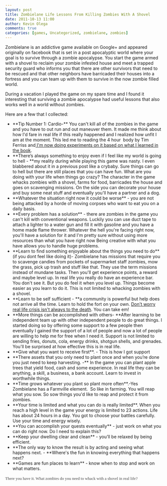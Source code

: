 ```yaml
---
layout: post
title: Zombielane Life Lessons From Killing Zombies With A Shovel
date: 2011-10-13 11:00
author: Kevin Olega
comments: true
categories: [games, Uncategorized, zombielane, zombies]
---
```

Zombielane is an addictive game available on Google+ and appeared originally on facebook that is set in a post apocalyptic world where your goal is to survive through a zombie apocalypse. You start the game armed with a shovel to reclaim your zombie infested house and meet a trapped security guard who informs you that there are other survivors that need to be rescued and that other neighbors have barricaded their houses into a fortress and you can team up with them to survive in the now zombie filled world.

During a vacation I played the game on my spare time and I found it interesting that surviving a zombie apocalypse had useful lessons that also works well in a world without zombies.

Here are a few that I collected:
<ul>
	<li>**Tip Number 1: Cardio-** You can't kill all of the zombies in the game and you have to out run and out maneuver them. It made me think about how I'd fare in real life if this really happened and I realized how unfit I am at the moment. This led me to reading the 4 hour  body by Tim Ferriss and<a href="http://kevinolega.com/experiments"> I'm now doing experiments on it based on what I learned in the book</a>.</li>
	<li>**There’s always something to enjoy even if I feel like my world is going to hell - **my reality during while playing this game was nasty. I even blabbered about it in a previous post like a crybaby. Sure things can go to hell but there are still places that you can have fun. What are you doing with your life when things go crazy? The character in the game whacks zombies with a shovel, farms for food, barricades the house and goes on scavenging missions. On the side you can decorate your house and buy some neat stuff and eventually you'll have a partner and a dog.</li>
	<li>**Whatever the situation right now it could be worse** - you are not being attacked by a horde of moving corpses who want to eat you on a daily basis.</li>
	<li>**Every problem has a solution** - there are zombies in the game you can't kill with conventional weapons. Luckily you can use duct tape to attach a lighter to a water gun and fill it with gasoline and you have a home made flame thrower. Whatever the hell you're facing right now, you'll have a solution for it and I'm pretty sure without using more resources than what you have right now Being creative with what you have allows you to handle huge problems.</li>
	<li>**Learn to find something enjoyable about the things you need to do** (if you dont feel like doing it)- Zombielane has missions that require you to scavenge candies from pockets of supermarket staff zombies, mow the grass, pick up trash and stuff like that. They use the term missions instead of mundane tasks. Then you'll get experience points, a reward and maybe level up. In real life you really do have an experience bar. You don't see it. But you do feel it when you level up. Things become easier as you learn to do it. This is not limited to whacking zombies with a shovel.</li>
	<li>**Learn to be self sufficient - **a community is powerful but help does not arrive all the time. Learn to hold the fort on your own. <a href="http://minimalchanges.com/how-to-write-yourself-offers-you-can%E2%80%99t-refuse/">Don't worry real life crisis isn't always to the death</a>. You can take em!</li>
	<li>**More things can be accomplished with others- **After learning to be independent team up with other independent people to do great things. I started doing so by offering some support to a few people then eventually I gained the support of a lot of people and now a lot of people are willing to help me for free when I need it. Support is not limited to sending fries, donuts, cola, energy drinks, shotgun shells, and grenades. You'll be surprised at how effective this is in real life.</li>
	<li>**Give what you want to receive first**. - This is how I got support</li>
	<li>**There assets that you only need to plant once and when you’re done you just need to keep harvesting. -** In the game you can plant apple trees that yield food, cash and some experience. In real life they can be anything, a skill, a business, a bank account. Learn to invest in worthwhile things.</li>
	<li>**Time grows whatever you plant so plant more often**.-Yes Zombielane has a Farmville element.  So like in farming. You will reap what you sow. So sow things you'd like to reap and protect it from zombies.</li>
	<li>**Your time is limited and what you can do is really limited**. When you reach a high level in the game your energy is limited to 23 actions. Life has about 24 hours in a day. You got to choose your battles carefully. Use your time and energy wisely.</li>
	<li>**You can accomplish your quests eventually** - just work on what you can do right now. Do I need to explain this?</li>
	<li>**Keep your dwelling clear and clean** - you’ll be relaxed by being efficient.</li>
	<li>**The only way to know the result is by acting and seeing what happens next. - **Where's the fun in knowing everything that happens next?</li>
	<li>**Games are fun places to learn** - know when to stop and work on what matters.</li>
</ul>
<span class="Apple-style-span" style="color: #444444; font-family: Georgia, 'Bitstream Charter', serif; line-height: 19px; font-size: small;">There you have it. What zombies do you need to whack with a shovel in real life?</span>
